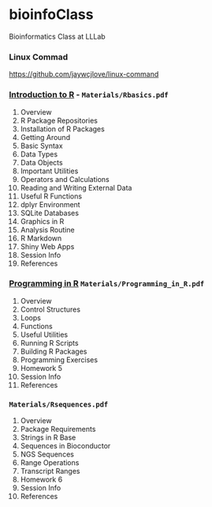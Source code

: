 # bioinfoClass
Bioinformatics Class at LLLab

### Linux Commad   
https://github.com/jaywcjlove/linux-command

### [Introduction to R](http://girke.bioinformatics.ucr.edu/GEN242/mydoc_Rbasics_01.html "GEN242 Spring 2018")  - `Materials/Rbasics.pdf` 
1. Overview
2. R Package Repositories
3. Installation of R Packages
4. Getting Around
5. Basic Syntax
6. Data Types
7. Data Objects
8. Important Utilities
9. Operators and Calculations
10. Reading and Writing External Data
11. Useful R Functions
12. dplyr Environment
13. SQLite Databases
14. Graphics in R
15. Analysis Routine
16. R Markdown
17. Shiny Web Apps
18. Session Info
19. References
### [Programming in R](http://girke.bioinformatics.ucr.edu/GEN242/mydoc_Programming_in_R_01.html "GEN242 Spring 2018") `Materials/Programming_in_R.pdf`  
1. Overview
2. Control Structures
3. Loops
4. Functions
5. Useful Utilities
6. Running R Scripts
7. Building R Packages
8. Programming Exercises
9. Homework 5
10. Session Info
11. References
### [](http://girke.bioinformatics.ucr.edu/GEN242/mydoc_Rsequences_01.html "GEN242 Spring 2018") `Materials/Rsequences.pdf`  
1. Overview
2. Package Requirements
3. Strings in R Base
4. Sequences in Bioconductor
5. NGS Sequences
6. Range Operations
7. Transcript Ranges
8. Homework 6
9. Session Info
10. References
